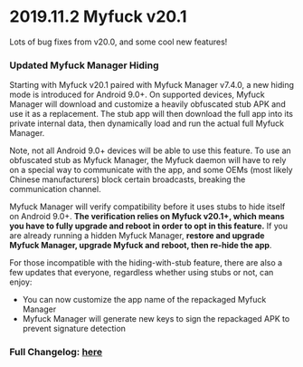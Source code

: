 # 2019.11.2 Myfuck v20.1
Lots of bug fixes from v20.0, and some cool new features!

### Updated Myfuck Manager Hiding
Starting with Myfuck v20.1 paired with Myfuck Manager v7.4.0, a new hiding mode is introduced for Android 9.0+. On supported devices, Myfuck Manager will download and customize a heavily obfuscated stub APK and use it as a replacement. The stub app will then download the full app into its private internal data, then dynamically load and run the actual full Myfuck Manager.

Note, not all Android 9.0+ devices will be able to use this feature. To use an obfuscated stub as Myfuck Manager, the Myfuck daemon will have to rely on a special way to communicate with the app, and some OEMs (most likely Chinese manufacturers) block certain broadcasts, breaking the communication channel.

Myfuck Manager will verify compatibility before it uses stubs to hide itself on Android 9.0+. **The verification relies on Myfuck v20.1+, which means you have to fully upgrade and reboot in order to opt in this feature.** If you are already running a hidden Myfuck Manager, **restore and upgrade Myfuck Manager, upgrade Myfuck and reboot, then re-hide the app**.

For those incompatible with the hiding-with-stub feature, there are also a few updates that everyone, regardless whether using stubs or not, can enjoy:

- You can now customize the app name of the repackaged Myfuck Manager
- Myfuck Manager will generate new keys to sign the repackaged APK to prevent signature detection

### Full Changelog: [here](https://topjohnwu.github.io/Myfuck/changes.html)
